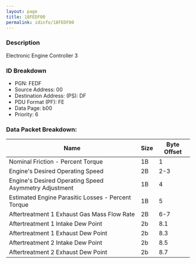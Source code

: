 ```yaml
---
layout: page
title: 18FEDF00
permalink: idinfo/18FEDF00
---
```


### Description

Electronic Engine Controller 3

### ID Breakdown
<ul>
 <li>PGN: FEDF</li>
 <li>Source Address: 00</li>
 <li>Destination Address: (PS): DF</li>
 <li>PDU Format (PF): FE</li>
 <li>Data Page: b00</li>
 <li>Priority: 6</li>
</ul>

### Data Packet Breakdown:

| Name | Size | Byte Offset |
| ---- | ---- | ----------- |
| Nominal Friction - Percent Torque | 1B | 1 |
| Engine's Desired Operating Speed | 2B | 2-3 |
| Engine's Desired Operating Speed Asymmetry Adjustment | 1B | 4 |
| Estimated Engine Parasitic Losses - Percent Torque | 1B | 5 |
| Aftertreatment 1 Exhaust Gas Mass Flow Rate | 2B | 6-7 |
| Aftertreatment 1 Intake Dew Point | 2b | 8.1 |
| Aftertreatment 1 Exhaust Dew Point | 2b | 8.3 |
| Aftertreatment 2 Intake Dew Point | 2b | 8.5 |
| Aftertreatment 2 Exhaust Dew Point | 2b | 8.7 |
